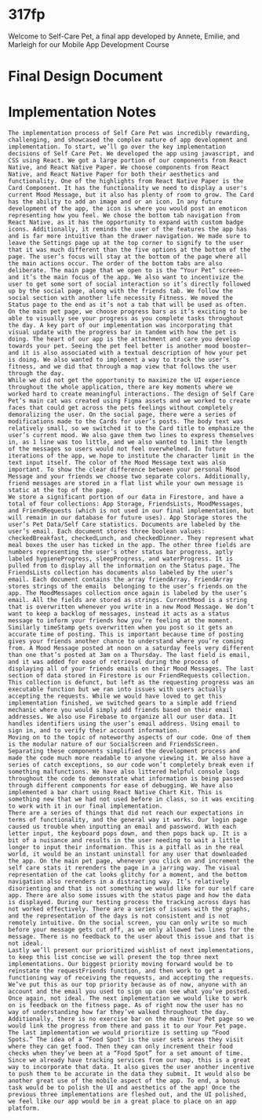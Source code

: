 # 317fp
Welcome to Self-Care Pet, a final app developed by Annete, Emilie, and Marleigh for our Mobile App Development Course
# Final Design Document


# Implementation Notes
	The implementation process of Self Care Pet was incredibly rewarding, challenging, and showcased the complex nature of app development and implementation. To start, we’ll go over the key implementation decisions of Self Care Pet. We developed the app using javascript, and CSS using React. We got a large portion of our components from React Native, and React Native Paper. We choose components from React Native, and React Native Paper for both their aesthetics and functionality. One of the highlights from React Native Paper is the Card Component. It has the functionality we need to display a user's current Mood Message, but it also has plenty of room to grow. The Card has the ability to add an image and or an icon. In any future development of the app, the icon is where you would post an emoticon representing how you feel. We chose the bottom tab navigation from React Native, as it has the opportunity to expand with custom badge icons. Additionally, it reminds the user of the features the app has and is far more intuitive than the drawer navigation. We made sure to leave the Settings page up at the top corner to signify to the user that it was much different than the five options at the bottom of the page. The user’s focus will stay at the bottom of the page where all the main actions occur. The order of the bottom tabs are also deliberate. The main page that we open to is the “Your Pet” screen– and it’s the main focus of the app. We also want to incentivize the user to get some sort of social interaction so it’s directly followed up by the social page, along with the friends tab. We follow the social section with another life necessity Fitness. We moved the Status page to the end as it’s not a tab that will be used as often.
	On the main pet page, we choose progress bars as it’s exciting to be able to visually see your progress as you complete tasks throughout the day. A key part of our implementation was incorporating that visual update with the progress bar in tandem with how the pet is doing. The heart of our app is the attachment and care you develop towards your pet. Seeing the pet feel better is another mood booster– and it is also associated with a textual description of how your pet is doing. We also wanted to implement a way to track the user’s fitness, and we did that through a map view that follows the user through the day.
	While we did not get the opportunity to maximize the UI experience throughout the whole application, there are key moments where we worked hard to create meaningful interactions. The design of Self Care Pet’s main cat was created using Figma assets and we worked to create faces that could get across the pets feelings without completely demoralizing the user. On the social page, there were a series of modifications made to the Cards for user’s posts. The body text was relatively small, so we switched it to the Card title to emphasize the user’s current mood. We also gave them two lines to express themselves in, as 1 line was too little, and we also wanted to limit the length of the messages so users would not feel overwhelmed. In future iterations of the app, we hope to institute the character limit in the text input itself. The color of the Mood Message text was also important. To show the clear difference between your personal Mood Message and your friends we choose two separate colors. Additionally, friend messages are stored in a flat list while your own message is static at the top of the page.
	We store a significant portion of our data in Firestore, and have a total of four collections: App Storage, FriendsLists, MoodMessages, and FriendRequests (which is not used in our final implementation, but will remain in our database for future uses). App Storage stores the user’s Pet Data/Self Care statistics. Documents are labeled by the user’s email. Each document stores three boolean values: checkedBreakfast, checkedLunch, and checkedDinner. They represent what meal boxes the user has ticked in the app. The other three fields are numbers representing the user’s other status bar progress, aptly labeled hygieneProgress, sleepProgress, and waterProgress. It is pulled from to display all the information on the Status page. The FriendsLists collection has documents also labeled by the user’s email. Each document contains the array friendArray. FriendArray stores strings of the emails  belonging to the user’s friends on the app. The MoodMessages collection once again is labeled by the user’s email. All the fields are stored as strings. CurrentMood is a string that is overwritten whenever you write in a new Mood Message. We don’t want to keep a backlog of messages, instead it acts as a status message to inform your friends how you’re feeling at the moment. Similarly timeStamp gets overwritten when you post so it gets an accurate time of posting. This is important because time of posting gives your friends another chance to understand where you’re coming from. A Mood Message posted at noon on a saturday feels very different than one that’s posted at 3am on a Thursday. The last field is email, and it was added for ease of retrieval during the process of displaying all of your friends emails on their Mood Messages. The last section of data stored in Firestore is our FriendRequests collection. This collection is defunct, but left as the requesting progress was an executable function but we ran into issues with users actually accepting the requests. While we would have loved to get this implementation finished, we switched gears to a simple add friend mechanic where you would simply add friends based on their email addresses. We also use Firebase to organize all our user data. It handles identifiers using the user’s email address. Using email to sign in, and to verify their account information.
	Moving on to the topic of noteworthy aspects of our code. One of them is the modular nature of our SocialScreen and FriendsScreen. Separating these components simplified the development process and made the code much more readable to anyone viewing it. We also have a series of catch exceptions, so our code won’t completely break even if something malfunctions. We have also littered helpful console logs throughout the code to demonstrate what information is being passed through different components for ease of debugging. We have also implemented a bar chart using React Native Chart Kit. This is something new that we had not used before in class, so it was exciting to work with it in our final implementation.
	There are a series of things that did not reach our expectations in terms of functionality, and the general way it works. Our login page caused us trouble when inputting an email and password. With each letter input, the keyboard pops down, and then pops back up. It is a bit of a nuisance and results in the user needing to wait a little longer to input their information. This is a pitfall as in the real world, it would be an instant uninstall for any user that downloaded the app. On the main pet page, whenever you click on and increment the self care stats it rerenders the page in a jarring way. The visual representation of the cat looks glitchy for a moment, and the bottom navigation also rerenders in a distracting way. It’s relatively disorienting and that is not something we would like for our self care app. There are also some issues with the status page and how the data is displayed. During our testing process the tracking across days has not worked effectively. There are a series of issues with the graphs, and the representation of the days is not consistent and is not remotely intuitive. On the social screen, you can only write so much before your message gets cut off, as we only allowed two lines for the message. There is no feedback to the user about this issue and that is not ideal.
	Lastly we’ll present our prioritized wishlist of next implementations, to keep this list concise we will present the top three next implementations. Our biggest priority moving forward would be to reinstate the requestFriends function, and then work to get a functioning way of receiving the requests, and accepting the requests. We’ve put this as our top priority because as of now, anyone with an account and the email you used to sign up can see what you’ve posted. Once again, not ideal. The next implementation we would like to work on is feedback on the fitness page. As of right now the user has no way of understanding how far they’ve walked throughout the day. Additionally, there is no exercise bar on the main Your Pet page so we would link the progress from there and pass it to our Your Pet page. The last implementation we would prioritize is setting up “Food Spots.” The idea of a “Food Spot” is the user sets areas they visit where they can get food. Then they can only increment their food checks when they’ve been at a “Food Spot” for a set amount of time. Since we already have tracking services from our map, this is a great way to incorporate that data. It also gives the user another incentive to push them to be accurate in the data they submit. It would also be another great use of the mobile aspect of the app. To end, a bonus task would be to polish the UI and aesthetics of the app! Once the previous three implementations are fleshed out, and the UI polished, we feel like our app would be in a great place to place on an app platform.
